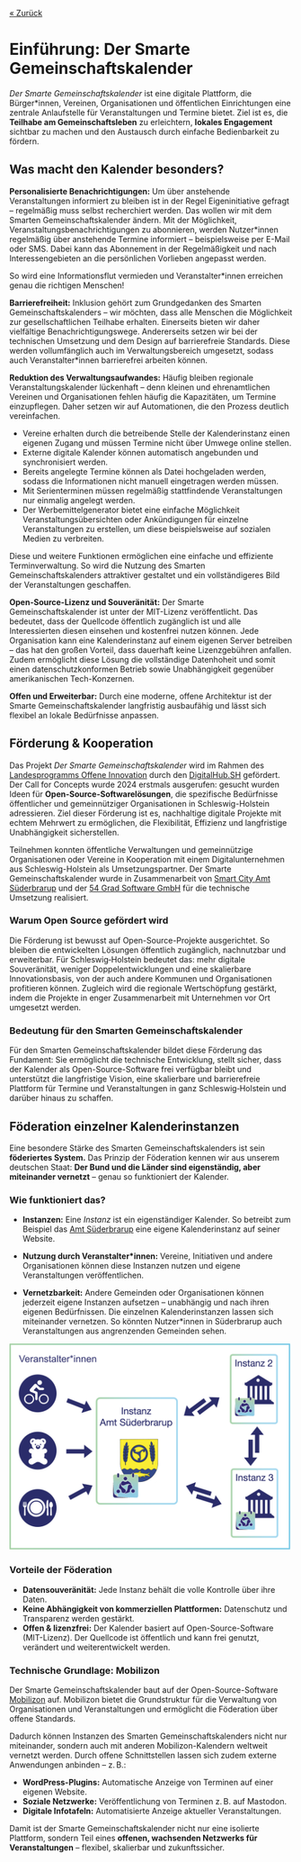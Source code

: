 
[« Zurück](/get-started)


# Einführung: Der Smarte Gemeinschaftskalender

*Der Smarte Gemeinschaftskalender* ist eine digitale Plattform, die Bürger*innen, Vereinen, Organisationen und öffentlichen Einrichtungen eine zentrale Anlaufstelle für Veranstaltungen und Termine bietet. Ziel ist es, die **Teilhabe am Gemeinschaftsleben** zu erleichtern, **lokales Engagement** sichtbar zu machen und den Austausch durch einfache Bedienbarkeit zu fördern.

## Was macht den Kalender besonders?

**Personalisierte Benachrichtigungen:** 
Um über anstehende Veranstaltungen informiert zu bleiben ist in der Regel Eigeninitiative gefragt – regelmäßig muss selbst recherchiert werden. Das wollen wir mit dem Smarten Gemeinschaftskalender ändern. Mit der Möglichkeit, Veranstaltungsbenachrichtigungen zu abonnieren, werden Nutzer*innen regelmäßig über anstehende Termine informiert – beispielsweise per E-Mail oder SMS. Dabei kann das Abonnement in der Regelmäßigkeit und nach Interessengebieten an die persönlichen Vorlieben angepasst werden. 

So wird eine Informationsflut vermieden und Veranstalter*innen erreichen genau die richtigen Menschen!


**Barrierefreiheit:** 
Inklusion gehört zum Grundgedanken des Smarten Gemeinschaftskalenders – wir möchten, dass alle Menschen die Möglichkeit zur gesellschaftlichen Teilhabe erhalten. Einerseits bieten wir daher vielfältige Benachrichtigungswege. Andererseits setzen wir bei der technischen Umsetzung und dem Design auf barrierefreie Standards. Diese werden vollumfänglich auch im Verwaltungsbereich umgesetzt, sodass auch Veranstalter*innen barrierefrei arbeiten können.

**Reduktion des Verwaltungsaufwandes:** 
Häufig bleiben regionale Veranstaltungskalender lückenhaft – denn kleinen und ehrenamtlichen Vereinen und Organisationen fehlen häufig die Kapazitäten, um Termine einzupflegen. Daher setzen wir auf Automationen, die den Prozess deutlich vereinfachen. 
* Vereine erhalten durch die betreibende Stelle der Kalenderinstanz einen eigenen Zugang und müssen Termine nicht über Umwege online stellen.
* Externe digitale Kalender können automatisch angebunden und synchronisiert werden.
* Bereits angelegte Termine können als Datei hochgeladen werden, sodass die Informationen nicht manuell eingetragen werden müssen.
* Mit Serienterminen müssen regelmäßig stattfindende Veranstaltungen nur einmalig angelegt werden.
* Der Werbemittelgenerator bietet eine einfache Möglichkeit Veranstaltungsübersichten oder Ankündigungen für einzelne Veranstaltungen zu erstellen, um diese beispielsweise auf sozialen Medien zu verbreiten. 

Diese und weitere Funktionen ermöglichen eine einfache und effiziente Terminverwaltung. So wird die Nutzung des Smarten Gemeinschaftskalenders attraktiver gestaltet und ein vollständigeres Bild der Veranstaltungen geschaffen.

**Open-Source-Lizenz und Souveränität:** 
Der Smarte Gemeinschaftskalender ist unter der MIT-Lizenz veröffentlicht. Das bedeutet, dass der Quellcode öffentlich zugänglich ist und alle Interessierten diesen einsehen und kostenfrei nutzen können. Jede Organisation kann eine Kalenderinstanz auf einem eigenen Server betreiben – das hat den großen Vorteil, dass dauerhaft keine Lizenzgebühren anfallen. Zudem ermöglicht diese Lösung die vollständige Datenhoheit und somit einen datenschutzkonformen Betrieb sowie Unabhängigkeit gegenüber amerikanischen Tech-Konzernen.

**Offen und Erweiterbar:** 
Durch eine moderne, offene Architektur ist der Smarte Gemeinschaftskalender langfristig ausbaufähig und lässt sich flexibel an lokale Bedürfnisse anpassen. 


## Förderung & Kooperation 

Das Projekt *Der Smarte Gemeinschaftskalender* wird im Rahmen des [Landesprogramms Offene Innovation](https://digitalhub.sh/de/call-for-concept-zum-landesprogramm-offene-innovation) durch den [DigitalHub.SH](https://digitalhub.sh) gefördert. Der Call for Concepts wurde 2024 erstmals ausgerufen: gesucht wurden Ideen für **Open-Source-Softwarelösungen**, die spezifische Bedürfnisse öffentlicher und gemeinnütziger Organisationen in Schleswig-Holstein adressieren. Ziel dieser Förderung ist es, nachhaltige digitale Projekte mit echtem Mehrwert zu ermöglichen, die Flexibilität, Effizienz und langfristige Unabhängigkeit sicherstellen. 

Teilnehmen konnten öffentliche Verwaltungen und gemeinnützige Organisationen oder Vereine in Kooperation mit einem Digitalunternehmen aus Schleswig-Holstein als Umsetzungspartner. Der Smarte Gemeinschaftskalender wurde in Zusammenarbeit von [Smart City Amt Süderbrarup](https://smartcityamtsuederbrarup.de) und der [54 Grad Software GmbH](54gradsoftware.de) für die technische Umsetzung realisiert. 

### Warum Open Source gefördert wird
Die Förderung ist bewusst auf Open-Source-Projekte ausgerichtet. So bleiben die entwickelten Lösungen öffentlich zugänglich, nachnutzbar und erweiterbar. Für Schleswig‑Holstein bedeutet das: mehr digitale Souveränität, weniger Doppelentwicklungen und eine skalierbare Innovationsbasis, von der auch andere Kommunen und Organisationen profitieren können. Zugleich wird die regionale Wertschöpfung gestärkt, indem die Projekte in enger Zusammenarbeit mit Unternehmen vor Ort umgesetzt werden.

### Bedeutung für den Smarten Gemeinschaftskalender
Für den Smarten Gemeinschaftskalender bildet diese Förderung das Fundament: Sie ermöglicht die technische Entwicklung, stellt sicher, dass der Kalender als Open-Source-Software frei verfügbar bleibt und unterstützt die langfristige Vision, eine skalierbare und barrierefreie Plattform für Termine und Veranstaltungen in ganz Schleswig‑Holstein und darüber hinaus zu schaffen.

## Föderation einzelner Kalenderinstanzen

Eine besondere Stärke des Smarten Gemeinschaftskalenders ist sein **föderiertes System.** Das Prinzip der Föderation kennen wir aus unserem deutschen Staat: **Der Bund und die Länder sind eigenständig, aber miteinander vernetzt** – genau so funktioniert der Kalender.

### Wie funktioniert das?

* **Instanzen:** Eine *Instanz* ist ein eigenständiger Kalender. So betreibt zum Beispiel das [Amt Süderbrarup](https://www.amt-suederbrarup.de) eine eigene Kalenderinstanz auf seiner Website.

* **Nutzung durch Veranstalter*innen:** Vereine, Initiativen und andere Organisationen können diese Instanzen nutzen und eigene Veranstaltungen veröffentlichen.

* **Vernetzbarkeit:** Andere Gemeinden oder Organisationen können jederzeit eigene Instanzen aufsetzen – unabhängig und nach ihren eigenen Bedürfnissen. Die einzelnen Kalenderinstanzen lassen sich miteinander vernetzen. So könnten Nutzer*innen in Süderbrarup auch Veranstaltungen aus angrenzenden Gemeinden sehen.

<img src="./Bilder/Föderation.png" alt="Button + Einzeltermin anlegen" style="width:500px;">


### Vorteile der Föderation
* **Datensouveränität:** Jede Instanz behält die volle Kontrolle über ihre Daten.
* **Keine Abhängigkeit von kommerziellen Plattformen:** Datenschutz und Transparenz werden gestärkt.
* **Offen & lizenzfrei:** Der Kalender basiert auf Open-Source-Software (MIT-Lizenz). Der Quellcode ist öffentlich und kann frei genutzt, verändert und weiterentwickelt werden.

### Technische Grundlage: Mobilizon
Der Smarte Gemeinschaftskalender baut auf der Open-Source-Software [Mobilizon](https://mobilizon.org) auf.
Mobilizon bietet die Grundstruktur für die Verwaltung von Organisationen und Veranstaltungen und ermöglicht die Föderation über offene Standards.

Dadurch können Instanzen des Smarten Gemeinschaftskalenders nicht nur miteinander, sondern auch mit anderen Mobilizon-Kalendern weltweit vernetzt werden. Durch offene Schnittstellen lassen sich zudem externe Anwendungen anbinden – z. B.:
* **WordPress-Plugins:** Automatische Anzeige von Terminen auf einer eigenen Website.
* **Soziale Netzwerke:** Veröffentlichung von Terminen z. B. auf Mastodon.
* **Digitale Infotafeln:** Automatisierte Anzeige aktueller Veranstaltungen.

Damit ist der Smarte Gemeinschaftskalender nicht nur eine isolierte Plattform, sondern Teil eines **offenen, wachsenden Netzwerks für Veranstaltungen** – flexibel, skalierbar und zukunftssicher.